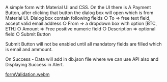 A simple form with Material UI and CSS.
On the UI there is A Payment Button, after clicking that button the dialog box will open which is from Material UI.
Dialog box contain following fields
        ○ To => free text field, accept valid email address
        ○ From => a dropdown box with option [BTC, ETH]
        ○ Amount => Free positive numeric field
        ○ Description => optional field
        ○ Submit Button
        
Submit Button will not be enabled until all mandatory fields are filled which is email and ammount.

On Success - Data will add in db.json file where we can use API also and Displaying Success in Alert.

[formValidation.webm](https://user-images.githubusercontent.com/94825943/187995107-e0381d5b-a115-42bc-badd-f53d1ce4bf2b.webm)
